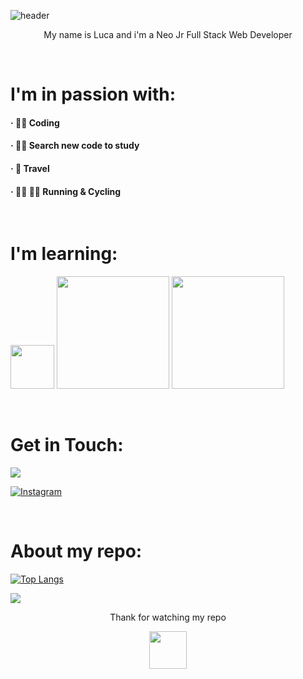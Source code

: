 ![header](https://capsule-render.vercel.app/api?type=rect&color=333333&height=180&section=header&text=Hello%20Dev%20🙋&fontSize=50&fontAlign=50&fontColor=FFFFFF)

<p align=center>My name is Luca and i'm a Neo Jr Full Stack Web Developer </p>

</br>

<h1> I'm in passion with: </h1>
<h4>&#183; 👨‍💻 Coding</h4>
<h4>&#183; 🕵️‍♂️ Search new code to study</h4>
<h4>&#183; 🛫 Travel</h4>
<h4>&#183; 🏃‍♂️ 🚵‍♂️ Running & Cycling </h4>

</br>

<h1> I'm learning: </h1>
<p><img src="https://upload.wikimedia.org/wikipedia/commons/thumb/9/95/Vue.js_Logo_2.svg/1024px-Vue.js_Logo_2.svg.png" width="70">  <img src="https://res.cloudinary.com/dtfbvvkyp/image/upload/v1566331377/laravel-logolockup-cmyk-red.svg" width="180"> <img src="https://upload.wikimedia.org/wikipedia/commons/thumb/c/ca/AngularJS_logo.svg/1390px-AngularJS_logo.svg.png" width="180"></p> 

</br>

<h1> Get in Touch: </h1>

<a href="https://therunnerpost.it">
  
![](https://img.shields.io/badge/💻%20Site-therunnerpost.it-informational?style=flat&color=yellow&logo=data:image/svg%2bxml;base64,<BASE64_DATA>)

</a>

<a href="https://www.instagram.com/therunnerpost/">
  
![Instagram](https://img.shields.io/badge/📱%20Instagram-therunnerpost-informational?style=flat&color=orange&logo=data:image/svg%2bxml;base64,<BASE64_DATA>)

</a>

</br>

<h1> About my repo: </h1>

[![Top Langs](https://github-readme-stats.vercel.app/api/top-langs/?username=Ljnce&layout=compact)](https://github.com/anuraghazra/github-readme-stats)

![](https://komarev.com/ghpvc/?username=Ljnce&label=You+are+visitor+number&color=green)

<p align=center> Thank for watching my repo</p>
<p align=center><img src="https://raw.githubusercontent.com/MartinHeinz/MartinHeinz/master/wave.gif" width="60px">
  

